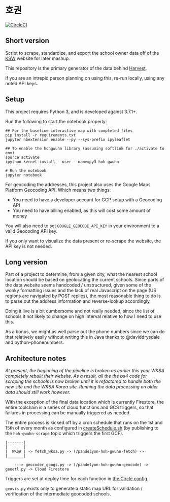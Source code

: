 # 호권

[![CircleCI](https://circleci.com/gh/adyates/ksw-school-scrape/tree/master.svg?style=svg)](https://circleci.com/gh/adyates/ksw-school-scrape/tree/master)

## Short version
Script to scrape, standardize, and export the school owner data off of the
[KSW](https://www.kuksoolwon.com) website for later mashup.

This repository is the primary generator of the data behind [Harvest](https://ksw.pandelyon.com/).

If you are an intrepid person planning on using this, re-run locally, using any noted API keys.


## Setup

This project requires Python 3, and is developed against 3.7.1+.

Run the following to start the notebook properly:
```
## For the baseline interactive map with completed files
pip install -r requirements.txt
jupyter nbextension enable --py --sys-prefix ipyleaflet

## To enable the hohgwuhn library (assuming softlink for ./activate to env)
source activate
ipython kernel install --user --name=py3-hoh-gwuhn

# Run the notebook
jupyter notebook
```

For geocoding the addresses, this project also uses the Google Maps Platform Geocoding API.
Which means two things:
- You need to have a developer account for GCP setup with a Geocoding API
- You need to have billing enabled, as this will cost some amount of money

You will also need to set `GOOGLE_GEOCODE_API_KEY` in your environment to a valid Geocoding API key.

If you only want to visualize the data present or re-scrape the website, the API key is not needed.


## Long version

Part of a project to determine, from a given city, what the nearest school location should be
based on geolocating the current schools.  Since parts of the data website seems handcoded /
unstructured, given some of the wonky formatting issues and the lack of real Javascript on the
page (US regions are navigated by POST replies), the most reasonable thing to do is to parse out
the address information and reverse-lookup accordingly.

Doing it live is a bit cumbersome and not really needed, since the list of schools it not likely
to change on high interval relative to how I need to use this.

As a bonus, we might as well parse out the phone numbers since we can do that relatively easily
without writing this in Java thanks to @daviddrysdale and python-phonenumbers.


## Architecture notes

_At present, the beginning of the pipeline is broken as earlier this year WKSA completely rebuilt their website.  As a result, all the the bs4 code for scraping the schools is now broken until it is refactored to handle both the new site and the WKSA Korea site.  Running the data processing on older data should still work however._

With the exception of the final data location which is currently Firestore, the entire
toolchain is a series of cloud functions and GCS triggers, so that failures in processing
can be manually triggered as needed.

The entire process is kicked off by a cron schedule that runs on the 1st and 15th of every
month as configured in [createSchedule.sh](scripts/createSchedule.sh) (by publishing to the
`hoh-gwuhn-scrape` topic which triggers the first GCF). 

```
|-------|
|       | 
|  WKSA | -> fetch_wksa.py -> (/pandelyon-hoh-gwuhn-fetch) -> 
|_______|

    ---> geocoder_googs.py -> (/pandelyon-hoh-gwuhn-geocode) -> geoetl.py -> Cloud Firestore
```

Triggers are set at deploy time for each function in [the Circle config](.circleci/config.yml).

`geovis.py` exists only to generate a static map URL for validation / verification of the intermediate geocoded schools.

